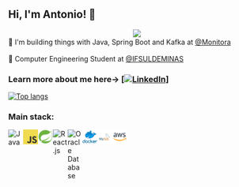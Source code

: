 ## Hi, I'm Antonio! 👋

<img align="right" width="50%" src="http://cdn.lowgif.com/full/0cdbe2e378c7871e-.gif"/>

<br/>💼 I'm building things with Java, Spring Boot and Kafka at [@Monitora](https://www.monitoratec.com.br/en) <br/>
<br/>🚀 Computer Engineering Student at [@IFSULDEMINAS](https://portal.pcs.ifsuldeminas.edu.br/) <br/>

### Learn more about me here-> [[![LinkedIn](https://i.stack.imgur.com/gVE0j.png)]](https://www.linkedin.com/in/agamaral)

[![Top langs](https://github-readme-stats.vercel.app/api/top-langs/?username=agamaral&layout=default&theme=light)](https://github.com/agamaral/github-readme-stats)

### Main stack:

<p>
  <img align="left" alt="Java" width="30px" src="https://user-images.githubusercontent.com/32443720/112219266-83441600-8c03-11eb-86db-9a02da9ea3ef.png" />
    <img align="left"alt="JavaScript"width="30px"src="https://raw.githubusercontent.com/github/explore/80688e429a7d4ef2fca1e82350fe8e3517d3494d/topics/javascript/javascript.png"/>
  <img align="left" alt="Spring Boot" width="30px" src="https://raw.githubusercontent.com/github/explore/80688e429a7d4ef2fca1e82350fe8e3517d3494d/topics/spring-boot/spring-boot.png" />
    <img align="left" alt="React.js" width="30px" src="https://thidu.dev/images/React.svg" />
  <img align="left" alt="Oracle Database" width="30px" src="https://images-na.ssl-images-amazon.com/images/I/41QodfboFdL.png" />
<img align="left" alt="Docker" width="30px" src="https://raw.githubusercontent.com/github/explore/80688e429a7d4ef2fca1e82350fe8e3517d3494d/topics/docker/docker.png" />
<img align="left" alt="Mysql" width="30px" src="https://raw.githubusercontent.com/github/explore/80688e429a7d4ef2fca1e82350fe8e3517d3494d/topics/mysql/mysql.png" />
<img align="left" alt="AWS" width="30px" src="https://raw.githubusercontent.com/github/explore/fbceb94436312b6dacde68d122a5b9c7d11f9524/topics/aws/aws.png" />
</p>
